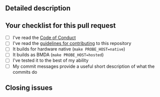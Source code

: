 <!-- Filling this template is mandatory -->

## Detailed description

<!--
Explain the **details** for making this change.
* Is a new feature implemented?
* What existing problem(s) does the pull request solve?
* How does the pull request solve these problems?
Please provide enough information so that others can review your pull request.
Information embedded in the description part of the commits doesn't count.
-->

## Your checklist for this pull request

* [ ] I've read the [Code of Conduct](https://github.com/blackmagic-debug/blackmagic/blob/main/CODE_OF_CONDUCT.md)
* [ ] I've read the [guidelines for contributing](https://github.com/blackmagic-debug/blackmagic/blob/main/CONTRIBUTING.md) to this repository
* [ ] It builds for hardware native (`make PROBE_HOST=native`)
* [ ] It builds as BMDA (`make PROBE_HOST=hosted`)
* [ ] I've tested it to the best of my ability
* [ ] My commit messages provide a useful short description of what the commits do

## Closing issues

<!-- put "fixes #XXXX" here to auto-close the issue(s) that your PR fixes (if any). -->
